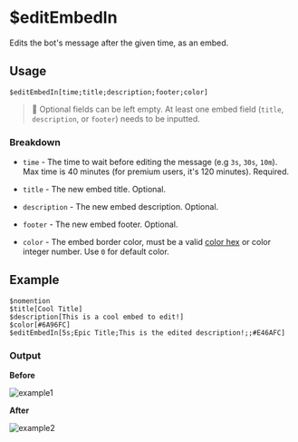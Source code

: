 # $editEmbedIn
Edits the bot's message after the given time, as an embed.

## Usage
```
$editEmbedIn[time;title;description;footer;color]
```
> 📝 Optional fields can be left empty. At least one embed field (`title`, `description`, or `footer`) needs to be inputted.

### Breakdown
- `time` - The time to wait before editing the message (e.g `3s`, `30s`, `10m`). Max time is 40 minutes (for premium users, it's 120 minutes). Required.

- `title` - The new embed title. Optional.
- `description` - The new embed description. Optional.
- `footer` - The new embed footer. Optional.
- `color` - The embed border color, must be a valid [color hex](https://htmlcolorcodes.com/color-picker) or color integer number. Use `0` for default color.

## Example
```
$nomention
$title[Cool Title]
$description[This is a cool embed to edit!]
$color[#6A96FC]
$editEmbedIn[5s;Epic Title;This is the edited description!;;#E46AFC]
```

### Output
**Before**

![example1](https://user-images.githubusercontent.com/69215413/123012695-bdeb5500-d390-11eb-82a0-5e4fdb4b337e.png)

**After**

![example2](https://user-images.githubusercontent.com/69215413/123012680-b7f57400-d390-11eb-866c-6f0aa0fdf9f7.png)
